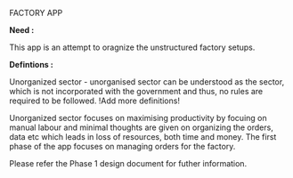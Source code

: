 FACTORY APP

<b>Need :</b>

This app is an attempt to oragnize the unstructured factory setups.

<b>Defintions :</b>

Unorganized sector - unorganised sector can be understood as the sector, which is not incorporated with the government and thus, no rules are required to be followed.
!Add more definitions!

Unorganized sector focuses on maximising productivity by focuing on manual labour and minimal thoughts are given on organizing the orders, data etc which leads in loss of resources, both time and money.
The first phase of the app focuses on managing orders for the factory.

Please refer the Phase 1 design document for futher information.
